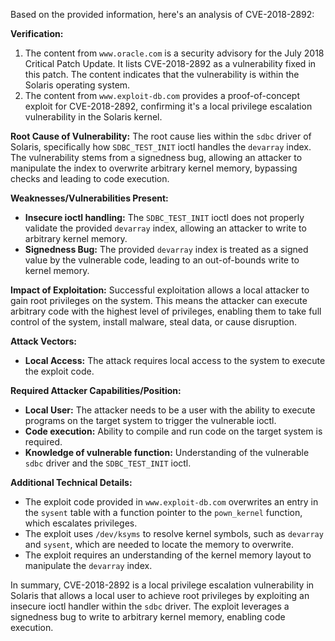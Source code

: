 Based on the provided information, here's an analysis of CVE-2018-2892:

**Verification:**

1.  The content from `www.oracle.com` is a security advisory for the July 2018 Critical Patch Update. It lists CVE-2018-2892 as a vulnerability fixed in this patch. The content indicates that the vulnerability is within the Solaris operating system.
2.  The content from `www.exploit-db.com` provides a proof-of-concept exploit for CVE-2018-2892, confirming it's a local privilege escalation vulnerability in the Solaris kernel.

**Root Cause of Vulnerability:**
The root cause lies within the `sdbc` driver of Solaris, specifically how `SDBC_TEST_INIT` ioctl handles the `devarray` index. The vulnerability stems from a signedness bug, allowing an attacker to manipulate the index to overwrite arbitrary kernel memory, bypassing checks and leading to code execution.

**Weaknesses/Vulnerabilities Present:**

*   **Insecure ioctl handling:** The `SDBC_TEST_INIT` ioctl does not properly validate the provided `devarray` index, allowing an attacker to write to arbitrary kernel memory.
*   **Signedness Bug:** The provided `devarray` index is treated as a signed value by the vulnerable code, leading to an out-of-bounds write to kernel memory.

**Impact of Exploitation:**
Successful exploitation allows a local attacker to gain root privileges on the system. This means the attacker can execute arbitrary code with the highest level of privileges, enabling them to take full control of the system, install malware, steal data, or cause disruption.

**Attack Vectors:**

*   **Local Access:** The attack requires local access to the system to execute the exploit code.

**Required Attacker Capabilities/Position:**

*   **Local User:** The attacker needs to be a user with the ability to execute programs on the target system to trigger the vulnerable ioctl.
*   **Code execution:** Ability to compile and run code on the target system is required.
*   **Knowledge of vulnerable function:** Understanding of the vulnerable `sdbc` driver and the `SDBC_TEST_INIT` ioctl.

**Additional Technical Details:**

*   The exploit code provided in `www.exploit-db.com` overwrites an entry in the `sysent` table with a function pointer to the `pown_kernel` function, which escalates privileges.
*   The exploit uses `/dev/ksyms` to resolve kernel symbols, such as `devarray` and `sysent`, which are needed to locate the memory to overwrite.
*   The exploit requires an understanding of the kernel memory layout to manipulate the `devarray` index.

In summary, CVE-2018-2892 is a local privilege escalation vulnerability in Solaris that allows a local user to achieve root privileges by exploiting an insecure ioctl handler within the `sdbc` driver. The exploit leverages a signedness bug to write to arbitrary kernel memory, enabling code execution.